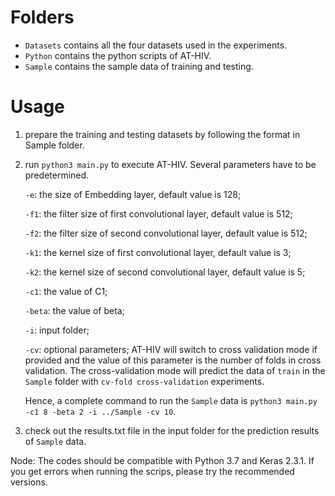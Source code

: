 # Folders

- `Datasets` contains all the four datasets used in the experiments.
- `Python` contains the python scripts of AT-HIV.
- `Sample` contains the sample data of training and testing.

# Usage

1. prepare the training and testing datasets by following the format in Sample folder.

2. run `python3 main.py` to execute AT-HIV. Several parameters have to be predetermined.

   `-e`: the size of Embedding layer, default value is 128;

   `-f1`: the filter size of first convolutional layer, default value is 512;

   `-f2`: the filter size of second convolutional layer, default value is 512;

   `-k1`: the kernel size of first convolutional layer, default value is 3;

   `-k2`: the kernel size of second convolutional layer, default value is 5;

   `-c1`: the value of C1;

   `-beta`: the value of beta;

   `-i`: input folder;

   `-cv`: optional parameters; AT-HIV will switch to cross validation mode if provided and the value of this parameter is the number of folds in cross validation. The cross-validation mode will predict the data of `train` in the `Sample` folder with `cv-fold cross-validation` experiments.

   Hence, a complete command to run the `Sample` data is `python3 main.py -c1 8 -beta 2 -i ../Sample -cv 10`.

3. check out the results.txt file in the input folder for the prediction results of `Sample` data.

Node: The codes should be compatible with Python 3.7 and Keras 2.3.1. If you get errors when running the scrips, please try the recommended versions.

   

   

   

   

   